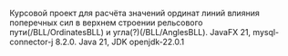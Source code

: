 Курсовой проект для расчёта значений 
ординат линий влияния поперечных сил в верхнем строении рельсового пути(/BLL/OrdinatesBLL)
и угла(?)(/BLL/AnglesBLL). 
JavaFX 21, mysql-connector-j 8.2.0. Java 21, JDK openjdk-22.0.1
